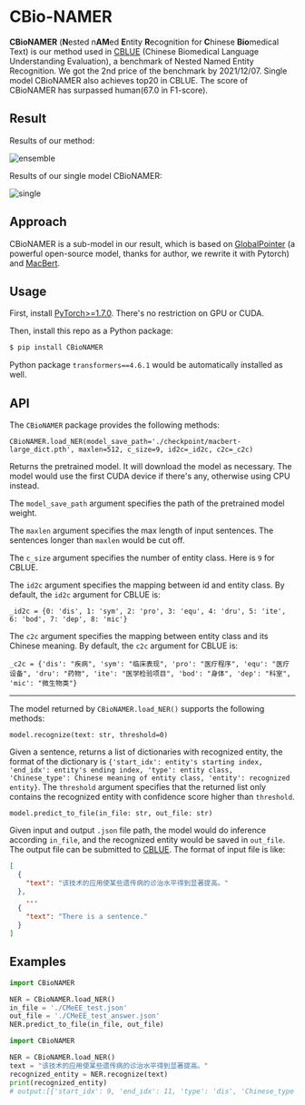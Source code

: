 # CBio-NAMER

**CBioNAMER** (**N**ested n**AM**ed **E**ntity **R**ecognition for **C**hinese **Bio**medical Text) is our method used in [CBLUE](https://tianchi.aliyun.com/dataset/dataDetail?dataId=95414) (Chinese Biomedical Language Understanding Evaluation), a benchmark of Nested Named Entity Recognition. We got the 2nd price of the benchmark by 2021/12/07. Single model CBioNAMER also achieves top20 in CBLUE. The score of CBioNAMER has surpassed human(67.0 in F1-score​).

## Result

Results of our method:

![ensemble](https://raw.githubusercontent.com/cb1cyf/CBioNAMER/main/ensemble.png)

Results of our single model CBioNAMER:

![single](https://raw.githubusercontent.com/cb1cyf/CBioNAMER/main/single.png)



## Approach

CBioNAMER is a sub-model in our result, which is based on [GlobalPointer](https://kexue.fm/archives/8373) (a powerful open-source model, thanks for author, we rewrite it with Pytorch) and [MacBert](https://github.com/ymcui/MacBERT). 



## Usage

First, install [PyTorch>=1.7.0](https://pytorch.org/get-started/locally/). There's no restriction on GPU or CUDA.

Then, install this repo as a Python package:

```bash
$ pip install CBioNAMER
```

Python package `transformers==4.6.1` would be automatically installed as well.



## API

The `CBioNAMER` package provides the following methods:

`CBioNAMER.load_NER(model_save_path='./checkpoint/macbert-large_dict.pth', maxlen=512, c_size=9, id2c=_id2c, c2c=_c2c)`

Returns the pretrained model. It will download the model as necessary. The model would use the first CUDA device if there's any, otherwise using CPU instead. 

The `model_save_path` argument specifies the path of the pretrained model weight.

The `maxlen` argument specifies the max length of input sentences. The sentences longer than `maxlen` would be cut off.

The `c_size` argument specifies the number of entity class. Here is `9` for CBLUE.

The `id2c` argument specifies the mapping between id and entity class. By default, the `id2c` argument for CBLUE is:

`_id2c = {0: 'dis', 1: 'sym', 2: 'pro', 3: 'equ', 4: 'dru', 5: 'ite', 6: 'bod', 7: 'dep', 8: 'mic'}`

The `c2c` argument specifies the mapping between entity class and its Chinese meaning. By default, the `c2c` argument for CBLUE is:

`_c2c = {'dis': "疾病", 'sym': "临床表现", 'pro': "医疗程序", 'equ': "医疗设备", 'dru': "药物", 'ite': "医学检验项目", 'bod': "身体", 'dep': "科室", 'mic': "微生物类"}`



------

The model returned by `CBioNAMER.load_NER()` supports the following methods:

`model.recognize(text: str, threshold=0)`

Given a sentence, returns a list of dictionaries with recognized entity, the format of the dictionary is `{'start_idx': entity's starting index, 'end_idx': entity's ending index, 'type': entity class, 'Chinese_type': Chinese meaning of entity class, 'entity': recognized entity}`. The `threshold` argument specifies that the returned list only contains the recognized entity with confidence score higher than `threshold`.

`model.predict_to_file(in_file: str, out_file: str)`

Given input and output `.json` file path, the model would do inference according `in_file`, and the recognized entity would be saved in `out_file`. The output file can be submitted to [CBLUE](https://tianchi.aliyun.com/dataset/dataDetail?dataId=95414). The format of input file is like:

```json
[
  {
    "text": "该技术的应用使某些遗传病的诊治水平得到显著提高。"
  },
    ...
  {
    "text": "There is a sentence."
  }
]
```



## Examples

```Python
import CBioNAMER

NER = CBioNAMER.load_NER()
in_file = './CMeEE_test.json'
out_file = './CMeEE_test_answer.json'
NER.predict_to_file(in_file, out_file)
```

```python
import CBioNAMER

NER = CBioNAMER.load_NER()
text = "该技术的应用使某些遗传病的诊治水平得到显著提高。"
recognized_entity = NER.recognize(text)
print(recognized_entity)
# output:[{'start_idx': 9, 'end_idx': 11, 'type': 'dis', 'Chinese_type': '疾病', 'entity': '遗传病'}]
```

